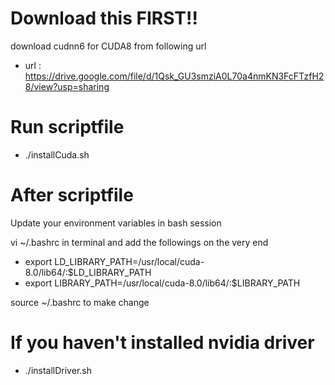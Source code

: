 # Download this FIRST!!
download cudnn6 for CUDA8 from following url
- url : https://drive.google.com/file/d/1Qsk_GU3smziA0L70a4nmKN3FcFTzfH28/view?usp=sharing

# Run scriptfile
- ./installCuda.sh



# After scriptfile

Update your environment variables in bash session

vi ~/.bashrc    in terminal and add the followings on the very end

- export LD_LIBRARY_PATH=/usr/local/cuda-8.0/lib64/:$LD_LIBRARY_PATH
- export LIBRARY_PATH=/usr/local/cuda-8.0/lib64/:$LIBRARY_PATH

source ~/.bashrc    to make change


# If you haven't installed nvidia driver
- ./installDriver.sh
